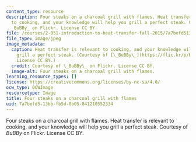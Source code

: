 ```yaml
---
content_type: resource
description: Four steaks on a charcoal grill with flames. Heat transfer is relevant
  to cooking, and your knowledge will help you grill a perfect steak. Courtesy of
  _BuBBy_ on Flickr. License CC BY.
file: /courses/2-051-introduction-to-heat-transfer-fall-2015/7a7befd513bbfb5d0b05841210552334_2-051f15.jpg
file_type: image/jpeg
image_metadata:
  caption: Heat transfer is relevant to cooking, and your knowledge will help you
    grill a perfect steak. (Courtesy of [\_BuBBy\_](https://flic.kr/p/bcUfWr) on Flickr.
    License CC BY.)
  credit: Courtesy of \_BuBBy\_ on Flickr. License CC BY.
  image-alt: Four steaks on a charcoal grill with flames.
learning_resource_types: []
license: https://creativecommons.org/licenses/by-nc-sa/4.0/
ocw_type: OCWImage
resourcetype: Image
title: Four steaks on a charcoal grill with flames
uid: 7a7befd5-13bb-fb5d-0b05-841210552334
---
```

Four steaks on a charcoal grill with flames. Heat transfer is relevant to cooking, and your knowledge will help you grill a perfect steak. Courtesy of _BuBBy_ on Flickr. License CC BY.